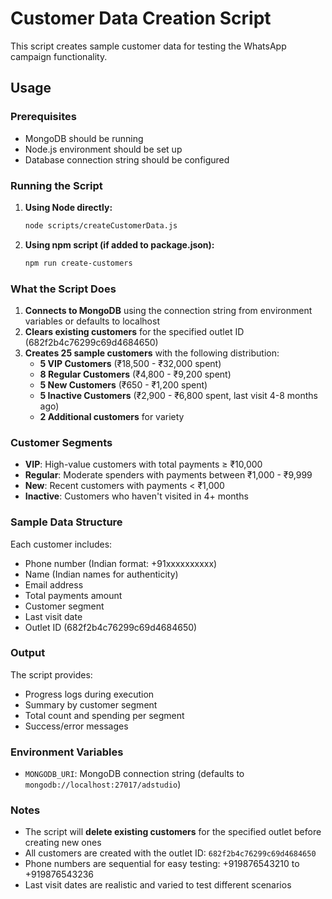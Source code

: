 # Customer Data Creation Script

This script creates sample customer data for testing the WhatsApp campaign functionality.

## Usage

### Prerequisites

- MongoDB should be running
- Node.js environment should be set up
- Database connection string should be configured

### Running the Script

1. **Using Node directly:**

   ```bash
   node scripts/createCustomerData.js
   ```

2. **Using npm script (if added to package.json):**
   ```bash
   npm run create-customers
   ```

### What the Script Does

1. **Connects to MongoDB** using the connection string from environment variables or defaults to localhost
2. **Clears existing customers** for the specified outlet ID (682f2b4c76299c69d4684650)
3. **Creates 25 sample customers** with the following distribution:
   - **5 VIP Customers** (₹18,500 - ₹32,000 spent)
   - **8 Regular Customers** (₹4,800 - ₹9,200 spent)
   - **5 New Customers** (₹650 - ₹1,200 spent)
   - **5 Inactive Customers** (₹2,900 - ₹6,800 spent, last visit 4-8 months ago)
   - **2 Additional customers** for variety

### Customer Segments

- **VIP**: High-value customers with total payments ≥ ₹10,000
- **Regular**: Moderate spenders with payments between ₹1,000 - ₹9,999
- **New**: Recent customers with payments < ₹1,000
- **Inactive**: Customers who haven't visited in 4+ months

### Sample Data Structure

Each customer includes:

- Phone number (Indian format: +91xxxxxxxxxx)
- Name (Indian names for authenticity)
- Email address
- Total payments amount
- Customer segment
- Last visit date
- Outlet ID (682f2b4c76299c69d4684650)

### Output

The script provides:

- Progress logs during execution
- Summary by customer segment
- Total count and spending per segment
- Success/error messages

### Environment Variables

- `MONGODB_URI`: MongoDB connection string (defaults to `mongodb://localhost:27017/adstudio`)

### Notes

- The script will **delete existing customers** for the specified outlet before creating new ones
- All customers are created with the outlet ID: `682f2b4c76299c69d4684650`
- Phone numbers are sequential for easy testing: +919876543210 to +919876543236
- Last visit dates are realistic and varied to test different scenarios
